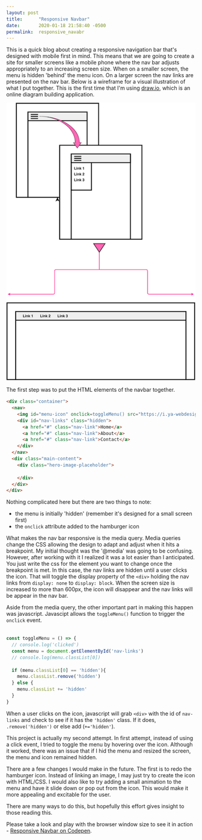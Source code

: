```yaml
---
layout: post
title:      "Responsive Navbar"
date:       2020-01-18 21:58:40 -0500
permalink:  responsive_navabr
---
```



This is a quick blog about creating a responsive navigation bar that's designed with mobile first in mind. This means that we are going to create a site for smaller screens like a mobile phone where the nav bar adjusts appropriately to an increasing screen size. When on a smaller screen, the menu is hidden 'behind' the menu icon. On a larger screen the nav links are presented on the nav bar. Below is a wireframe for a visual illustration of what I put together. This is the first time that I'm using [draw.io](https://www.draw.io/), which is an online diagram building application.


![alt text](https://github.com/jpkim921/images/blob/master/responsive-navbar-wireframe-accent%20copy.png?raw=true?raw=true?raw=true "Click navigation hamburger")


The first step was to put the HTML elements of the navbar together.

``` html
<div class="container">
  <nav>
    <img id="menu-icon" onclick=toggleMenu() src="https://i.ya-webdesign.com/images/3-bar-menu-png-1.png" alt="">
    <div id="nav-links" class="hidden">
      <a href="#" class="nav-link">Home</a>
      <a href="#" class="nav-link">About</a>
      <a href="#" class="nav-link">Contact</a>
    </div>
  </nav>
  <div class="main-content">
    <div class="hero-image-placeholder">

    </div>
  </div>
</div>
```

Nothing complicated here but there are two things to note:

- the menu is initially 'hidden' (remember it's designed for a small screen first)
- the `onclick` attribute added to the hamburger icon

What makes the nav bar responsive is the media query.  Media queries change the CSS allowing the design to adapt and adjust when it hits a breakpoint. My initial thought was the '@media' was going to be confusing.  However, after working with it I realized it was a lot easier than I anticipated. You just write the css for the element you want to change once the breakpoint is met. In this case, the nav links are hidden until a user clicks the icon. That will toggle the display property of the `<div>` holding the nav links from `display: none` to `display: block`. When the screen size is increased to more than 600px, the icon will disappear and the nav links will be appear in the nav bar.

Aside from the media query, the other important part in making this happen was javascript. Javascipt allows the `toggleMenu()` function to trigger the `onclick` event.


```javascript

const toggleMenu = () => {
  // console.log('clicked')
  const menu = document.getElementById('nav-links')
  // console.log(menu.classList[0])
  
  if (menu.classList[0] == 'hidden'){
    menu.classList.remove('hidden')
  } else {
    menu.classList += 'hidden'
  }
}

```

When a user clicks on the icon, javascript will grab `<div>` with the id of `nav-links` and check to see if it has the `'hidden'` class. If it does, `.remove('hidden')` or else add (`+='hidden'`).


This project is actually my second attempt. In first attempt, instead of using a click event, I tried to toggle the menu by hovering over the icon. Although it worked, there was an issue that if I hid the menu and resized the screen, the menu and icon remained hidden.

There are a few changes I would make in the future. The first is to redo the hamburger icon. Instead of linking an image, I may just try to create the icon with HTML/CSS. I would also like to try adding a small animation to the menu and have it slide down or pop out from the icon.  This would make it more appealing and excitable for the user. 

There are many ways to do this, but hopefully this effort gives insight to those reading this.

Please take a look and play with the browser window size to see it in action - [Responsive Navbar on Codepen]( https://codepen.io/jpkim921/pen/OJPovew ).



